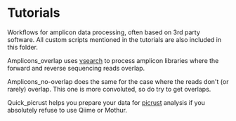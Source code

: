 Tutorials
=========

Workflows for amplicon data processing, often based on 3rd party software.
All custom scripts mentioned in the tutorials are also included in this folder.

Amplicons_overlap uses [vsearch](https://github.com/torognes/vsearch) to process amplicon libraries where the forward and reverse sequencing reads overlap.

Amplicons_no-overlap does the same for the case where the reads don't (or rarely) overlap. This one is more convoluted, so do try to get overlaps.

Quick_picrust helps you prepare your data for [picrust](http://picrust.github.io/picrust/) analysis if you absolutely refuse to use Qiime or Mothur.
